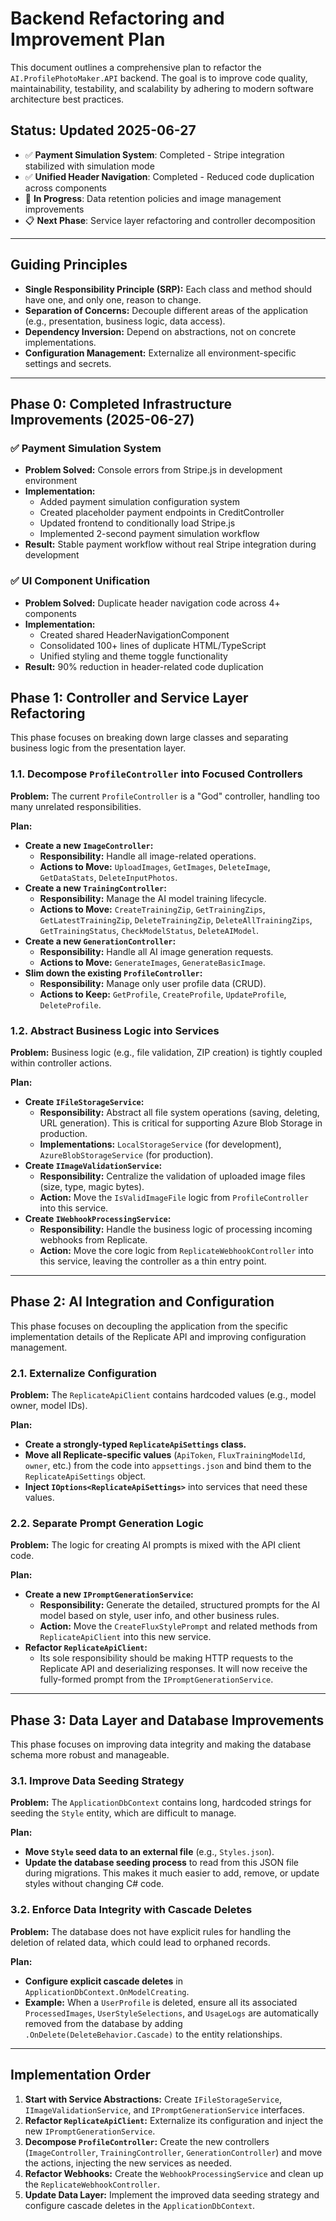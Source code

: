 # Backend Refactoring and Improvement Plan

This document outlines a comprehensive plan to refactor the `AI.ProfilePhotoMaker.API` backend. The goal is to improve code quality, maintainability, testability, and scalability by adhering to modern software architecture best practices.

## Status: Updated 2025-06-27
- ✅ **Payment Simulation System**: Completed - Stripe integration stabilized with simulation mode
- ✅ **Unified Header Navigation**: Completed - Reduced code duplication across components
- 🔄 **In Progress**: Data retention policies and image management improvements
- 📋 **Next Phase**: Service layer refactoring and controller decomposition

---

## Guiding Principles

*   **Single Responsibility Principle (SRP):** Each class and method should have one, and only one, reason to change.
*   **Separation of Concerns:** Decouple different areas of the application (e.g., presentation, business logic, data access).
*   **Dependency Inversion:** Depend on abstractions, not on concrete implementations.
*   **Configuration Management:** Externalize all environment-specific settings and secrets.

---

## Phase 0: Completed Infrastructure Improvements (2025-06-27)

### ✅ Payment Simulation System
- **Problem Solved:** Console errors from Stripe.js in development environment
- **Implementation:** 
  - Added payment simulation configuration system
  - Created placeholder payment endpoints in CreditController
  - Updated frontend to conditionally load Stripe.js
  - Implemented 2-second payment simulation workflow
- **Result:** Stable payment workflow without real Stripe integration during development

### ✅ UI Component Unification
- **Problem Solved:** Duplicate header navigation code across 4+ components
- **Implementation:**
  - Created shared HeaderNavigationComponent
  - Consolidated 100+ lines of duplicate HTML/TypeScript
  - Unified styling and theme toggle functionality
- **Result:** 90% reduction in header-related code duplication

## Phase 1: Controller and Service Layer Refactoring

This phase focuses on breaking down large classes and separating business logic from the presentation layer.

### 1.1. Decompose `ProfileController` into Focused Controllers

**Problem:** The current `ProfileController` is a "God" controller, handling too many unrelated responsibilities.

**Plan:**
- **Create a new `ImageController`:**
  - **Responsibility:** Handle all image-related operations.
  - **Actions to Move:** `UploadImages`, `GetImages`, `DeleteImage`, `GetDataStats`, `DeleteInputPhotos`.
- **Create a new `TrainingController`:**
  - **Responsibility:** Manage the AI model training lifecycle.
  - **Actions to Move:** `CreateTrainingZip`, `GetTrainingZips`, `GetLatestTrainingZip`, `DeleteTrainingZip`, `DeleteAllTrainingZips`, `GetTrainingStatus`, `CheckModelStatus`, `DeleteAIModel`.
- **Create a new `GenerationController`:**
  - **Responsibility:** Handle all AI image generation requests.
  - **Actions to Move:** `GenerateImages`, `GenerateBasicImage`.
- **Slim down the existing `ProfileController`:**
  - **Responsibility:** Manage only user profile data (CRUD).
  - **Actions to Keep:** `GetProfile`, `CreateProfile`, `UpdateProfile`, `DeleteProfile`.

### 1.2. Abstract Business Logic into Services

**Problem:** Business logic (e.g., file validation, ZIP creation) is tightly coupled within controller actions.

**Plan:**
- **Create `IFileStorageService`:**
  - **Responsibility:** Abstract all file system operations (saving, deleting, URL generation). This is critical for supporting Azure Blob Storage in production.
  - **Implementations:** `LocalStorageService` (for development), `AzureBlobStorageService` (for production).
- **Create `IImageValidationService`:**
  - **Responsibility:** Centralize the validation of uploaded image files (size, type, magic bytes).
  - **Action:** Move the `IsValidImageFile` logic from `ProfileController` into this service.
- **Create `IWebhookProcessingService`:**
  - **Responsibility:** Handle the business logic of processing incoming webhooks from Replicate.
  - **Action:** Move the core logic from `ReplicateWebhookController` into this service, leaving the controller as a thin entry point.

---

## Phase 2: AI Integration and Configuration

This phase focuses on decoupling the application from the specific implementation details of the Replicate API and improving configuration management.

### 2.1. Externalize Configuration

**Problem:** The `ReplicateApiClient` contains hardcoded values (e.g., model owner, model IDs).

**Plan:**
- **Create a strongly-typed `ReplicateApiSettings` class.**
- **Move all Replicate-specific values** (`ApiToken`, `FluxTrainingModelId`, `owner`, etc.) from the code into `appsettings.json` and bind them to the `ReplicateApiSettings` object.
- **Inject `IOptions<ReplicateApiSettings>`** into services that need these values.

### 2.2. Separate Prompt Generation Logic

**Problem:** The logic for creating AI prompts is mixed with the API client code.

**Plan:**
- **Create a new `IPromptGenerationService`:**
  - **Responsibility:** Generate the detailed, structured prompts for the AI model based on style, user info, and other business rules.
  - **Action:** Move the `CreateFluxStylePrompt` and related methods from `ReplicateApiClient` into this new service.
- **Refactor `ReplicateApiClient`:**
  - Its sole responsibility should be making HTTP requests to the Replicate API and deserializing responses. It will now receive the fully-formed prompt from the `IPromptGenerationService`.

---

## Phase 3: Data Layer and Database Improvements

This phase focuses on improving data integrity and making the database schema more robust and manageable.

### 3.1. Improve Data Seeding Strategy

**Problem:** The `ApplicationDbContext` contains long, hardcoded strings for seeding the `Style` entity, which are difficult to manage.

**Plan:**
- **Move `Style` seed data to an external file** (e.g., `Styles.json`).
- **Update the database seeding process** to read from this JSON file during migrations. This makes it much easier to add, remove, or update styles without changing C# code.

### 3.2. Enforce Data Integrity with Cascade Deletes

**Problem:** The database does not have explicit rules for handling the deletion of related data, which could lead to orphaned records.

**Plan:**
- **Configure explicit cascade deletes** in `ApplicationDbContext.OnModelCreating`.
- **Example:** When a `UserProfile` is deleted, ensure all its associated `ProcessedImages`, `UserStyleSelections`, and `UsageLogs` are automatically removed from the database by adding `.OnDelete(DeleteBehavior.Cascade)` to the entity relationships.

---

## Implementation Order

1.  **Start with Service Abstractions:** Create `IFileStorageService`, `IImageValidationService`, and `IPromptGenerationService` interfaces.
2.  **Refactor `ReplicateApiClient`:** Externalize its configuration and inject the new `IPromptGenerationService`.
3.  **Decompose `ProfileController`:** Create the new controllers (`ImageController`, `TrainingController`, `GenerationController`) and move the actions, injecting the new services as needed.
4.  **Refactor Webhooks:** Create the `WebhookProcessingService` and clean up the `ReplicateWebhookController`.
5.  **Update Data Layer:** Implement the improved data seeding strategy and configure cascade deletes in the `ApplicationDbContext`.
